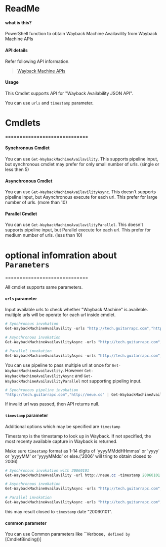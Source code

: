 ReadMe
=============================

#### what is this?
PowerShell function to obtain Wayback Machine Availavility from Wayback Machine APIs

#### API details

Refer following API information.

> [Wayback Machine APIs](http://archive.org/help/wayback_api.php)

#### Usage

This Cmdlet supports API for "Wayback Availability JSON API".

You can use ```urls``` and ```timestamp``` parameter.


# Cmdlets
=============================

#### Synchronous Cmdlet

You can use ```Get-WaybackMachineAvailavility```.
This supports pipeline input, but synchronous cmdlet may prefer for only small number of urls. (single or less then 5)

#### Asynchronous Cmdlet

You can use ```Get-WaybackMachineAvailavilityAsync```.
This doesn't supports pipeline input, but Asynchronous execute for each url. This prefer for large number of urls. (more than 10)

#### Parallel Cmdlet

You can use ```Get-WaybackMachineAvailavilityParallel```.
This doesn't supports pipeline input, but Parallel execute for each url. This prefer for medium number of urls. (less than 10)


# optional infomration about ```Parameters```
=============================

All cmdlet supports same parameters.

#### ```urls``` parameter

Input available urls to check whether "Wayback Machine" is availeble.
multiple urls will be operate for each url inside cmdlet.

```PowerShell
# Synchronous invokation
Get-WaybackMachineAvailavility -urls "http://tech.guitarrapc.com","http://neue.cc"

# Asynchronous invokation
Get-WaybackMachineAvailavilityAsync -urls "http://tech.guitarrapc.com","http://neue.cc"

# Parallel invokation
Get-WaybackMachineAvailavilityAsync -urls "http://tech.guitarrapc.com","http://neue.cc"
```

You can use pipeline to pass multiple url at once for ```Get-WaybackMachineAvailavility```.
However ```Get-WaybackMachineAvailavilityAsync``` and ```Get-WaybackMachineAvailavilityParallel``` not supporting pipeling input.

```Powershell
# Synchronous pipeline invokation
"http://tech.guitarrapc.com","http://neue.cc" | Get-WaybackMachineAvailavility
```

If invalid url was passed, then API returns null.

#### ```timestamp``` parameter

Additional options which may be specified are ```timestamp```

Timestamp is the timestamp to look up in Wayback. If not specified, the most recenty available capture in Wayback is returned.

Make sure ```timestamp``` format as 1-14 digits of 'yyyyMMddHHmmss' or 'yyyy' or 'yyyyMM' or 'yyyyMMdd' or else.('2006' will tring to obtain closed to 2006)

```PowerShell
# Synchronous invokation with 20060101
Get-WaybackMachineAvailavility -url http://neue.cc -timestamp 20060101

# Asynchronous invokation
Get-WaybackMachineAvailavilityAsync -urls "http://tech.guitarrapc.com","http://neue.cc" -timestamp 20060101

# Parallel invokation
Get-WaybackMachineAvailavilityAsync -urls "http://tech.guitarrapc.com","http://neue.cc" -timestamp 20060101
```

this may result closed to ```timestamp``` date "20060101".

#### common parameter

You can use Common parameters like ``Verbose```, defined by ```[CmdletBinding()]